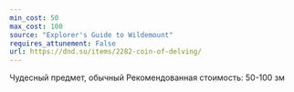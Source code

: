 ```yaml
---
min_cost: 50
max_cost: 100
source: "Explorer's Guide to Wildemount"
requires_attunement: False
url: https://dnd.su/items/2282-coin-of-delving/
---
```


Чудесный предмет, обычный
Рекомендованная стоимость: 50-100 зм